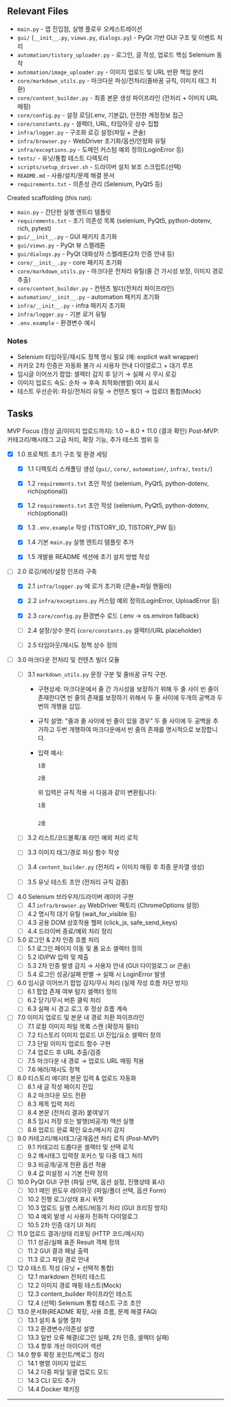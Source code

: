 ## Relevant Files

- `main.py` - 앱 진입점, 실행 플로우 오케스트레이션
- `gui/` (`__init__.py`, `views.py`, `dialogs.py`) - PyQt 기반 GUI 구조 및 이벤트 처리
- `automation/tistory_uploader.py` - 로그인, 글 작성, 업로드 핵심 Selenium 동작
- `automation/image_uploader.py` - 이미지 업로드 및 URL 반환 책임 분리
- `core/markdown_utils.py` - 마크다운 파싱/전처리(줄바꿈 규칙, 이미지 태그 치환)
- `core/content_builder.py` - 최종 본문 생성 파이프라인 (전처리 + 이미지 URL 매핑)
- `core/config.py` - 설정 로딩(.env, 기본값), 안전한 계정정보 접근
- `core/constants.py` - 셀렉터, URL, 타임아웃 상수 집합
- `infra/logger.py` - 구조화 로깅 설정(파일 + 콘솔)
- `infra/browser.py` - WebDriver 초기화/옵션/안정화 유틸
- `infra/exceptions.py` - 도메인 커스텀 예외 정의(LoginError 등)
- `tests/` - 유닛/통합 테스트 디렉토리
- `scripts/setup_driver.sh` - 드라이버 설치 보조 스크립트(선택)
- `README.md` - 사용/설치/문제 해결 문서
- `requirements.txt` - 의존성 관리 (Selenium, PyQt5 등)

Created scaffolding (this run):

- `main.py` - 간단한 실행 엔트리 템플릿
- `requirements.txt` - 초기 의존성 목록 (selenium, PyQt5, python-dotenv, rich, pytest)
- `gui/__init__.py` - GUI 패키지 초기화
- `gui/views.py` - PyQt 뷰 스켈레톤
- `gui/dialogs.py` - PyQt 대화상자 스켈레톤(2차 인증 안내 등)
- `core/__init__.py` - core 패키지 초기화
- `core/markdown_utils.py` - 마크다운 전처리 유틸(줄 간 가시성 보장, 이미지 경로 추출)
- `core/content_builder.py` - 컨텐츠 빌더(전처리 파이프라인)
- `automation/__init__.py` - automation 패키지 초기화
- `infra/__init__.py` - infra 패키지 초기화
- `infra/logger.py` - 기본 로거 유틸
- `.env.example` - 환경변수 예시

### Notes

- Selenium 타임아웃/재시도 정책 명시 필요 (예: explicit wait wrapper)
- 카카오 2차 인증은 자동화 불가 시 사용자 안내 다이얼로그 + 대기 루프
- 임시글 이어쓰기 팝업: 셀렉터 감지 후 닫기 → 실패 시 무시 로깅
- 이미지 업로드 속도: 순차 → 후속 최적화(병렬) 여지 표시
- 테스트 우선순위: 파싱/전처리 유틸 → 컨텐츠 빌더 → 업로더 통합(Mock)

## Tasks

MVP Focus (정상 글/이미지 업로드까지): 1.0 ~ 8.0 + 11.0 (결과 확인)
Post-MVP: 카테고리/해시태그 고급 처리, 확장 기능, 추가 테스트 범위 등

- [x] 1.0 프로젝트 초기 구조 및 환경 세팅
	- [x] 1.1 디렉토리 스캐폴딩 생성 (`gui/`, `core/`, `automation/`, `infra/`, `tests/`)
	- [x] 1.2 `requirements.txt` 초안 작성 (selenium, PyQt5, python-dotenv, rich(optional))
	- [x] 1.2 `requirements.txt` 초안 작성 (selenium, PyQt5, python-dotenv, rich(optional))
	- [x] 1.3 `.env.example` 작성 (TISTORY_ID, TISTORY_PW 등)
	- [x] 1.4 기본 `main.py` 실행 엔트리 템플릿 추가
	- [x] 1.5 개발용 README 섹션에 초기 설치 방법 작성


- [ ] 2.0 로깅/에러/설정 인프라 구축
	- [x] 2.1 `infra/logger.py` 에 로거 초기화 (콘솔+파일 핸들러)
	- [x] 2.2 `infra/exceptions.py` 커스텀 예외 정의(LoginError, UploadError 등)
	- [x] 2.3 `core/config.py` 환경변수 로드 (.env → os.environ fallback)
	- [ ] 2.4 설정/상수 분리 (`core/constants.py` 셀렉터/URL placeholder)
	- [ ] 2.5 타임아웃/재시도 정책 상수 정의


- [ ] 3.0 마크다운 전처리 및 컨텐츠 빌더 모듈
    - [ ] 3.1 `markdown_utils.py` 문장 구분 및 줄바꿈 규칙 구현.
	    - 구현상세: 마크다운에서 줄 간 가시성을 보장하기 위해 두 줄 사이 빈 줄이 존재한다면 빈 줄의 존재를 보장하기 위해서 두 줄 사이에 두개의 공백과 두번의 개행을 삽입.
	    - 규칙 설명: "줄과 줄 사이에 빈 줄이 있을 경우" 두 줄 사이에 두 공백을 추가하고 두번 개행하여 마크다운에서 빈 줄의 존재를 명시적으로 보장합니다.
	    - 입력 예시:
		    ```markdown
		    1줄

		    2줄
		    ```

		    위 입력은 규칙 적용 시 다음과 같이 변환됩니다:

		    ```markdown
            1줄  


            2줄
		    ```
	- [ ] 3.2 리스트/코드블록/표 라인 예외 처리 로직
	- [ ] 3.3 이미지 태그/경로 파싱 함수 작성
	- [ ] 3.4 `content_builder.py` (전처리 + 이미지 매핑 후 최종 문자열 생성)
	- [ ] 3.5 유닛 테스트 초안 (전처리 규칙 검증)


- [ ] 4.0 Selenium 브라우저/드라이버 레이어 구현
	- [ ] 4.1 `infra/browser.py` WebDriver 팩토리 (ChromeOptions 설정)
	- [ ] 4.2 명시적 대기 유틸 (wait_for_visible 등)
	- [ ] 4.3 공용 DOM 상호작용 헬퍼 (click_js, safe_send_keys)
	- [ ] 4.4 드라이버 종료/예외 처리 정리

- [ ] 5.0 로그인 & 2차 인증 흐름 처리
	- [ ] 5.1 로그인 페이지 이동 및 폼 요소 셀렉터 정의
	- [ ] 5.2 ID/PW 입력 및 제출
	- [ ] 5.3 2차 인증 발생 감지 → 사용자 안내 (GUI 다이얼로그 or 콘솔)
	- [ ] 5.4 로그인 성공/실패 판별 → 실패 시 LoginError 발생

- [ ] 6.0 임시글 이어쓰기 팝업 감지/무시 처리 (실제 작성 흐름 차단 방지)
	- [ ] 6.1 팝업 존재 여부 탐지 셀렉터 정의
	- [ ] 6.2 닫기/무시 버튼 클릭 처리
	- [ ] 6.3 실패 시 경고 로그 후 정상 흐름 계속

- [ ] 7.0 이미지 업로드 및 본문 내 경로 치환 파이프라인
	- [ ] 7.1 로컬 이미지 파일 목록 스캔 (확장자 필터)
	- [ ] 7.2 티스토리 이미지 업로드 UI 진입/요소 셀렉터 정의
	- [ ] 7.3 단일 이미지 업로드 함수 구현
	- [ ] 7.4 업로드 후 URL 추출/검증
	- [ ] 7.5 마크다운 내 경로 → 업로드 URL 매핑 적용
	- [ ] 7.6 에러/재시도 정책

- [ ] 8.0 티스토리 에디터 본문 입력 & 업로드 자동화
	- [ ] 8.1 새 글 작성 페이지 진입
	- [ ] 8.2 마크다운 모드 전환
	- [ ] 8.3 제목 입력 처리
	- [ ] 8.4 본문 (전처리 결과) 붙여넣기
	- [ ] 8.5 임시 저장 또는 발행(비공개) 액션 실행
	- [ ] 8.6 업로드 완료 확인 요소/메시지 감지

- [ ] 9.0 카테고리/해시태그/공개옵션 처리 로직 (Post-MVP)
	- [ ] 9.1 카테고리 드롭다운 셀렉터 및 선택 로직
	- [ ] 9.2 해시태그 입력창 포커스 및 다중 태그 처리
	- [ ] 9.3 비공개/공개 전환 옵션 적용
	- [ ] 9.4 값 미설정 시 기본 전략 정의

- [ ] 10.0 PyQt GUI 구현 (파일 선택, 옵션 설정, 진행상태 표시)
	- [ ] 10.1 메인 윈도우 레이아웃 (파일/폴더 선택, 옵션 Form)
	- [ ] 10.2 진행 로그/상태 표시 위젯
	- [ ] 10.3 업로드 실행 스레드/비동기 처리 (GUI 프리징 방지)
	- [ ] 10.4 예외 발생 시 사용자 친화적 다이얼로그
	- [ ] 10.5 2차 인증 대기 UI 처리

- [ ] 11.0 업로드 결과/상태 리포팅 (HTTP 코드/메시지)
	- [ ] 11.1 성공/실패 표준 Result 객체 정의
	- [ ] 11.2 GUI 결과 패널 출력
	- [ ] 11.3 로그 파일 경로 안내

- [ ] 12.0 테스트 작성 (유닛 + 선택적 통합)
	- [ ] 12.1 markdown 전처리 테스트
	- [ ] 12.2 이미지 경로 매핑 테스트(Mock)
	- [ ] 12.3 content_builder 파이프라인 테스트
	- [ ] 12.4 (선택) Selenium 통합 테스트 구조 초안

- [ ] 13.0 문서화(README 확장, 사용 흐름, 문제 해결 FAQ)
	- [ ] 13.1 설치 & 실행 절차
	- [ ] 13.2 환경변수/의존성 설명
	- [ ] 13.3 일반 오류 해결(로그인 실패, 2차 인증, 셀렉터 실패)
	- [ ] 13.4 향후 개선 아이디어 섹션

- [ ] 14.0 향후 확장 포인트/백로그 정리
	- [ ] 14.1 병렬 이미지 업로드
	- [ ] 14.2 다중 파일 일괄 업로드 모드
	- [ ] 14.3 CLI 모드 추가
	- [ ] 14.4 Docker 패키징

---